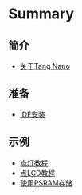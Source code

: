Summary
=====

## 简介

- [关于Tang Nano](README.md)

## 准备

- [IDE安装](get_started/install-the-ide.md)

## 示例

- [点灯教程](examples\1_led.md)
- [点LCD教程](examples\2_lcd.md)
- [使用PSRAM存储](examples\3_psram.md)
